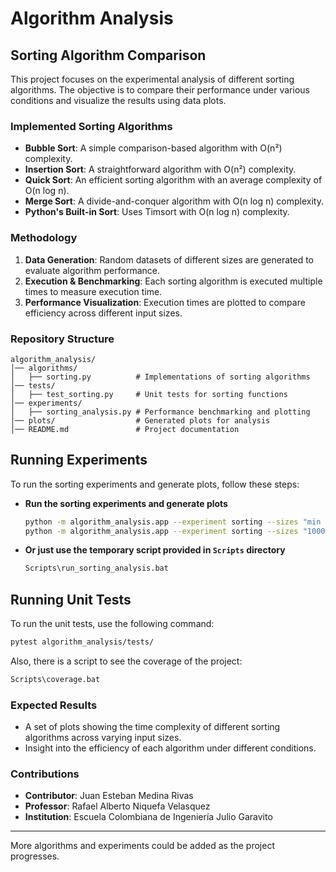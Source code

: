 # Algorithm Analysis

## Sorting Algorithm Comparison

This project focuses on the experimental analysis of different sorting algorithms. The objective is to compare their performance under various conditions and visualize the results using data plots.

### Implemented Sorting Algorithms
- **Bubble Sort**: A simple comparison-based algorithm with O(n²) complexity.
- **Insertion Sort**: A straightforward algorithm with O(n²) complexity.
- **Quick Sort**: An efficient sorting algorithm with an average complexity of O(n log n).
- **Merge Sort**: A divide-and-conquer algorithm with O(n log n) complexity.
- **Python's Built-in Sort**: Uses Timsort with O(n log n) complexity.

### Methodology
1. **Data Generation**: Random datasets of different sizes are generated to evaluate algorithm performance.
2. **Execution & Benchmarking**: Each sorting algorithm is executed multiple times to measure execution time.
3. **Performance Visualization**: Execution times are plotted to compare efficiency across different input sizes.

### Repository Structure
```
algorithm_analysis/
│── algorithms/
│   ├── sorting.py          # Implementations of sorting algorithms
│── tests/
│   ├── test_sorting.py     # Unit tests for sorting functions
│── experiments/
│   ├── sorting_analysis.py # Performance benchmarking and plotting
│── plots/                  # Generated plots for analysis
│── README.md               # Project documentation
```


## Running Experiments
To run the sorting experiments and generate plots, follow these steps:

- **Run the sorting experiments and generate plots**
   ```sh
   python -m algorithm_analysis.app --experiment sorting --sizes "min max step sample_size"
   python -m algorithm_analysis.app --experiment sorting --sizes "1000 10001 1000 7" # Example
   ```

- **Or just use the temporary script provided in `Scripts` directory**
   ```sh
   Scripts\run_sorting_analysis.bat
   ```

## Running Unit Tests
To run the unit tests, use the following command:
```sh
pytest algorithm_analysis/tests/
```

Also, there is a script to see the coverage of the project:
```sh
Scripts\coverage.bat
```


### Expected Results
- A set of plots showing the time complexity of different sorting algorithms across varying input sizes.
- Insight into the efficiency of each algorithm under different conditions.

### Contributions
- **Contributor**: Juan Esteban Medina Rivas
- **Professor**: Rafael Alberto Niquefa Velasquez
- **Institution**: Escuela Colombiana de Ingeniería Julio Garavito

---
More algorithms and experiments could be added as the project progresses.

